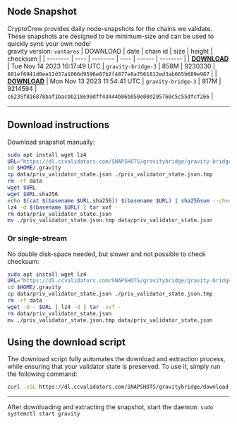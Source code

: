 ## Node Snapshot
CryptoCrew provides daily node-snapshots for the chains we validate. These snapshots are designed to be minimum-size and can be used to quickly sync your own node!  
gravity version: `vantares`
| DOWNLOAD | date | chain id | size | height | checksum |
| -------- | ---- | -------- | ---- | ------ | -------- |
| **[DOWNLOAD](https://dl.ccvalidators.com/SNAPSHOTS/gravitybridge/gravity-bridge-3_9230330.tar.lz4)** | Tue Nov 14 2023 16:17:49 UTC | `gravity-bridge-3` | 858M | 9230330 | `881ef6941d0ee12d37a1066d9596e07b2f4877e8a7561812ed3ab665b689e987` |
| **[DOWNLOAD](https://dl.ccvalidators.com/SNAPSHOTS/gravitybridge/gravity-bridge-3_9214594.tar.lz4)** | Mon Nov 13 2023 11:54:41 UTC | `gravity-bridge-3` | 917M | 9214594 | `c6235f816878baf1bacbb218e99dff43444b06b050e00d295760c5c55dfcf266` |

---

## Download instructions
Download snapshot manually:
```sh
sudo apt install wget lz4
URL="https://dl.ccvalidators.com/SNAPSHOTS/gravitybridge/gravity-bridge-3_9230330.tar.lz4"
cd $HOME/.gravity
cp data/priv_validator_state.json ./priv_validator_state.json.tmp
rm -rf data
wget $URL
wget $URL.sha256
echo $(cat $(basename $URL.sha256)) $(basename $URL) | sha256sum --check
lz4 -d $(basename $URL) | tar xvf -
rm data/priv_validator_state.json
mv ./priv_validator_state.json.tmp data/priv_validator_state.json
```

### Or single-stream
No double disk-space needed, but slower and not possible to check checksum:
```sh
sudo apt install wget lz4
URL="https://dl.ccvalidators.com/SNAPSHOTS/gravitybridge/gravity-bridge-3_9230330.tar.lz4"
cd $HOME/.gravity
cp data/priv_validator_state.json ./priv_validator_state.json.tmp
rm -rf data
wget -O - $URL | lz4 -d | tar -xvf -
rm data/priv_validator_state.json
mv ./priv_validator_state.json.tmp data/priv_validator_state.json
```





## Using the download script

The download script fully automates the download and extraction process, while ensuring that your validator state is preserved. To use it, simply run the following command:
```sh
curl -sSL https://dl.ccvalidators.com/SNAPSHOTS/gravitybridge/download_snapshot.sh | bash
```
---

After downloading and extracting the snapshot, start the daemon: `sudo systemctl start gravity`

